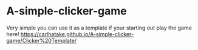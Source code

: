 # A-simple-clicker-game
Very simple you can use it as a template if your starting out
play the game here! https://carlhatake.github.io/A-simple-clicker-game/Clicker%20Template/
